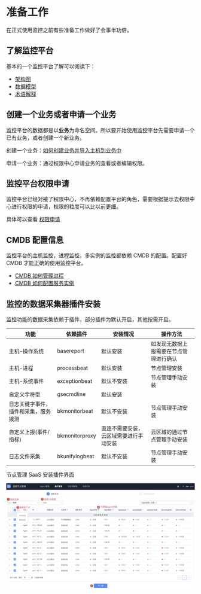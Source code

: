 # 准备工作

在正式使用监控之前有些准备工作做好了会事半功倍。

## 了解监控平台

基本的一个监控平台了解可以阅读下：

* [架构图](../concepts/architecture.md)
* [数据模型](../concepts/datamodule.md)
* [术语解释](../concepts/glossary.md)

## 创建一个业务或者申请一个业务

监控平台的数据都是以**业务**为命名空间。所以要开始使用监控平台先需要申请一个已有业务，或者创建一个新业务。

创建一个业务：[如何创建业务并导入主机到业务中](../../../配置平台/产品白皮书/快速入门/case1.md)

申请一个业务：通过权限中心申请业务的查看或者编辑权限。

## 监控平台权限申请

监控平台已经对接了权限中心，不再依赖配置平台的角色，需要根据提示去权限中心进行权限的申请，权限的粒度可以比以前更细。 

具体可以查看 [权限申请](perm.md)

## CMDB 配置信息

监控平台的主机监控，进程监控，多实例的监控都依赖 CMDB 的配置。配置好 CMDB 才能正确的使用监控平台。

 * [CMDB 如何管理进程](../../../配置平台/产品白皮书/场景案例/CMDB_management_process.md)
 * [CMDB 如何配置服务实例](../../../配置平台/产品白皮书/产品功能/Instance.md)

## 监控的数据采集器插件安装

监控功能的数据采集依赖于插件，部分插件为默认开启，其他按需开启。 

| 功能	 | 依赖插件 | 	安装情况 | 	操作方法 | 
|---|---|---|---|
|主机-操作系统	| basereport	| 默认安装	| 如发现无数据上报需要在节点管理进行确认
|主机-进程 | 	processbeat |	默认安装 | 	节点管理安装
|主机-系统事件 |	exceptionbeat | 	默认不安装 | 	节点管理手动安装
|自定义字符型 |	gsecmdline	| 默认安装 | 
|日志关键字事件， 插件和采集，服务拨测 | 	bkmonitorbeat	| 默认不安装	| 节点管理手动安装
|自定义上报(事件/指标)	| bkmonitorproxy | 	直连不需要安装，云区域需要进行手动安装	|云区域的通过节点管理手动安装
|日志文件采集 | 	bkunifylogbeat	| 默认不安装 | 	节点管理手动安装

节点管理 SaaS 安装插件界面

![-w2020](media/16044597491804.jpg)


